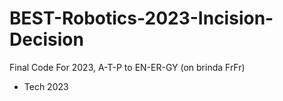 # BEST-Robotics-2023-Incision-Decision
Final Code For 2023, A-T-P to EN-ER-GY (on brinda FrFr) 
 - Tech 2023
